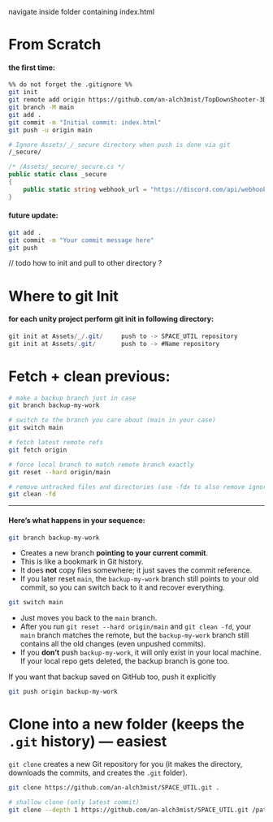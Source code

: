 
navigate inside folder containing index.html
# From Scratch
#### the first time:

```bash
%% do not forget the .gitignore %%
git init
git remote add origin https://github.com/an-alch3mist/TopDownShooter-3D-Game-Alex-.git
git branch -M main
git add .
git commit -m "Initial commit: index.html"
git push -u origin main
```

```bash
# Ignore Assets/_/_secure directory when push is done via git
/_secure/
```
```cs
/* /Assets/_secure/_secure.cs */
public static class _secure
{
	public static string webhook_url = "https://discord.com/api/webhooks/...."
}
```
#### future update:
```bash
git add .
git commit -m "Your commit message here"
git push
```

// todo how to init and pull to other directory ?

# Where to git Init
#### for each unity project perform git init in following directory:
```cs
git init at Assets/_/.git/     push to -> SPACE_UTIL repository
git init at Assets/.git/       push to -> #Name repository
```



# Fetch + clean previous:

```bash
# make a backup branch just in case
git branch backup-my-work

# switch to the branch you care about (main in your case)
git switch main

# fetch latest remote refs
git fetch origin

# force local branch to match remote branch exactly
git reset --hard origin/main

# remove untracked files and directories (use -fdx to also remove ignored files)
git clean -fd
```

---
#### Here’s what happens in your sequence:

```bash
git branch backup-my-work
```
- Creates a new branch **pointing to your current commit**.
- This is like a bookmark in Git history.
- It does **not** copy files somewhere; it just saves the commit reference.
- If you later reset `main`, the `backup-my-work` branch still points to your old commit, so you can switch back to it and recover everything.

```bash
git switch main
```
- Just moves you back to the `main` branch.
- After you run `git reset --hard origin/main` and `git clean -fd`, your `main` branch matches the remote, but the `backup-my-work` branch still contains all the old changes (even unpushed commits).
- If you **don’t** push `backup-my-work`, it will only exist in your local machine. If your local repo gets deleted, the backup branch is gone too.

If you want that backup saved on GitHub too, push it explicitly
```bash
git push origin backup-my-work
```



# Clone into a new folder (keeps the `.git` history) — easiest

`git clone` creates a new Git repository for you (it makes the directory, downloads the commits, and creates the `.git` folder).

```bash
git clone https://github.com/an-alch3mist/SPACE_UTIL.git .

# shallow clone (only latest commit)
git clone --depth 1 https://github.com/an-alch3mist/SPACE_UTIL.git /path/to/target-folder
```